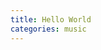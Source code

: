 ```yaml
---
title: Hello World
categories: music
---
```

<link rel="stylesheet" href="/css/btn.css"></link>
<script src="/js/insertBtn.js"></script>

<div id="player1" class="player"></div>
<div id="btnGroup1" class=""></div>
<script>insertBtn("btnGroup1","btnBar1","5 to 10",0,5,10);</script>
<script>insertBtn("btnGroup1","btnBar2","15 to 20",0,15,20);</script>

<script>var plist=["Y4nEEZwckuU"];</script>
<script src="/js/player.js"></script>

